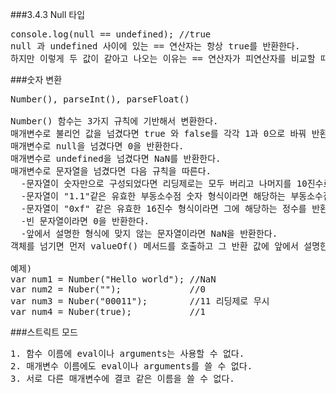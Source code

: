 ###3.4.3 Null 타입
<pre>
console.log(null == undefined); //true
null 과 undefined 사이에 있는 == 연산자는 항상 true를 반환한다.
하지만 이렇게 두 값이 같아고 나오는 이유는 == 연산자가 피연산자를 비교할 때 암시적으로 타입 변환을 하기 때문이다.
</pre>
###숫자 변환
<pre>
Number(), parseInt(), parseFloat()

Number() 함수는 3가지 규칙에 기반해서 변환한다.
매개변수로 불리언 값을 넘겼다면 true 와 false를 각각 1과 0으로 바꿔 반환한다.
매개변수로 null을 넘겼다면 0을 반환한다.
매개변수로 undefined을 넘겼다면 NaN를 반환한다.
매개변수로 문자열을 넘겼다면 다음 규칙을 따른다.
  -문자열이 숫자만으로 구성되었다면 리딩제로는 모두 버리고 나머지를 10진수로 변환한다.(문자열 맨 앞에 + 나 - 기호가 있었다면 이는 보존한다.)
  -문자열이 "1.1"같은 유효한 부동소수점 숫자 형식이라면 해당하는 부동소수점 숫자를 반환한다.(리딩제로는 버린다.)
  -문자열이 "0xf" 같은 유효한 16진수 형식이라면 그에 해당하는 정수를 반환한다.
  -빈 문자열이라면 0을 반환한다.
  -앞에서 설명한 형식에 맞지 않는 문자열이라면 NaN을 반환한다.
객체를 넘기면 먼저 valueOf() 메서드를 호출하고 그 반환 값에 앞에서 설명한 규칙을 적용한다.(결과가 NaN이라면 toString()메서드를 호출한 후 문자열변환 규칙을 적용한다.)

예제)
var num1 = Number("Hello world"); //NaN
var num2 = Nuber("");             //0
var num3 = Nuber("00011");        //11 리딩제로 무시
var num4 = Nuber(true);           //1
</pre>

###스트릭트 모드
<pre>
1. 함수 이름에 eval이나 arguments는 사용할 수 없다.
2. 매개변수 이름에도 eval이나 arguments를 쓸 수 없다.
3. 서로 다른 매개변수에 결코 같은 이름을 쓸 수 없다.
</pre>
